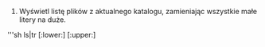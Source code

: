 1. Wyświetl listę plików z aktualnego katalogu, zamieniając wszystkie małe litery na duże.

'''sh ls|tr [:lower:] [:upper:]
